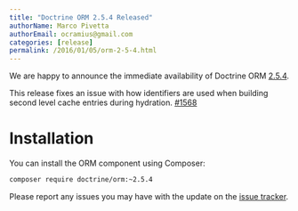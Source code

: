 ```yaml
---
title: "Doctrine ORM 2.5.4 Released"
authorName: Marco Pivetta
authorEmail: ocramius@gmail.com
categories: [release]
permalink: /2016/01/05/orm-2-5-4.html
---
```

We are happy to announce the immediate availability of Doctrine ORM
[2.5.4](https://github.com/doctrine/orm/releases/tag/v2.5.4).

This release fixes an issue with how identifiers are used when building
second level cache entries during hydration.
[\#1568](https://github.com/doctrine/orm/pull/1568)

Installation
============

You can install the ORM component using Composer:

```bash
composer require doctrine/orm:~2.5.4
```

Please report any issues you may have with the update on the [issue
tracker](https://github.com/doctrine/orm/issues).
